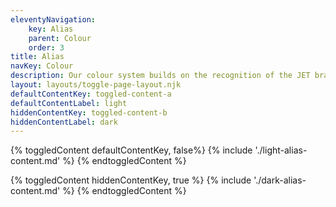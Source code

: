 ```yaml
---
eleventyNavigation:
    key: Alias
    parent: Colour
    order: 3
title: Alias
navKey: Colour
description: Our colour system builds on the recognition of the JET brand colours to make the product interface more usable.
layout: layouts/toggle-page-layout.njk
defaultContentKey: toggled-content-a
defaultContentLabel: light
hiddenContentKey: toggled-content-b
hiddenContentLabel: dark
---
```


{% toggledContent defaultContentKey, false%}
    {% include './light-alias-content.md' %}
{% endtoggledContent %}


{% toggledContent hiddenContentKey, true %}
    {% include './dark-alias-content.md' %}
{% endtoggledContent %}
